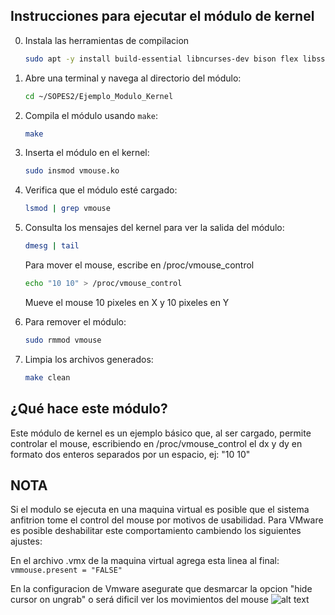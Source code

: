 
## Instrucciones para ejecutar el módulo de kernel

0. Instala las herramientas de compilacion
   ```bash
   sudo apt -y install build-essential libncurses-dev bison flex libssl-dev libelf-dev
   ```

2. Abre una terminal y navega al directorio del módulo:
    ```bash
    cd ~/SOPES2/Ejemplo_Modulo_Kernel
    ```

3. Compila el módulo usando `make`:
    ```bash
    make
    ```

4. Inserta el módulo en el kernel:
    ```bash
    sudo insmod vmouse.ko
    ```

5. Verifica que el módulo esté cargado:
    ```bash
    lsmod | grep vmouse
    ```

6. Consulta los mensajes del kernel para ver la salida del módulo:
    ```bash
    dmesg | tail
    ```

    Para mover el mouse, escribe en /proc/vmouse_control
    ```bash
    echo "10 10" > /proc/vmouse_control
    ```
    Mueve el mouse 10 pixeles en X y 10 pixeles en Y

7. Para remover el módulo:
    ```bash
    sudo rmmod vmouse
    ```

8. Limpia los archivos generados:
    ```bash
    make clean
    ```

## ¿Qué hace este módulo?

Este módulo de kernel es un ejemplo básico que, al ser cargado, permite controlar el mouse, escribiendo en /proc/vmouse_control el dx y dy en formato dos enteros separados por un espacio, ej: "10 10"

## NOTA
Si el modulo se ejecuta en una maquina virtual es posible que el sistema anfitrion tome el control del mouse por motivos de usabilidad.
Para VMware es posible deshabilitar este comportamiento cambiendo los siguientes ajustes:


En el archivo .vmx de la maquina virtual agrega esta linea al final:
```vmmouse.present = "FALSE"```

En la configuracion de Vmware asegurate que desmarcar la opcion "hide cursor on ungrab" o será dificil ver los movimientos del mouse
![alt text](image.png)

